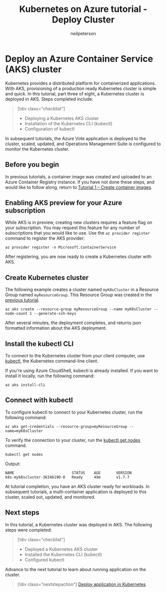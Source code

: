 ﻿---
title: Kubernetes on Azure tutorial  - Deploy Cluster
description: AKS tutorial - Deploy Cluster
services: container-service
author: neilpeterson
manager: timlt

ms.service: container-service
ms.topic: tutorial
ms.date: 11/15/2017
ms.author: nepeters
ms.custom: mvc
---

# Deploy an Azure Container Service (AKS) cluster

Kubernetes provides a distributed platform for containerized applications. With AKS, provisioning of a production ready Kubernetes cluster is simple and quick. In this tutorial, part three of eight, a Kubernetes cluster is deployed in AKS. Steps completed include:

> [!div class="checklist"]
> * Deploying a Kubernetes AKS cluster
> * Installation of the Kubernetes CLI (kubectl)
> * Configuration of kubectl

In subsequent tutorials, the Azure Vote application is deployed to the cluster, scaled, updated, and Operations Management Suite is configured to monitor the Kubernetes cluster.

## Before you begin

In previous tutorials, a container image was created and uploaded to an Azure Container Registry instance. If you have not done these steps, and would like to follow along, return to [Tutorial 1 – Create container images][aks-tutorial-prepare-app].

## Enabling AKS preview for your Azure subscription
While AKS is in preview, creating new clusters requires a feature flag on your subscription. You may request this feature for any number of subscriptions that you would like to use. Use the `az provider register` command to register the AKS provider:

```azurecli-interactive
az provider register -n Microsoft.ContainerService
```

After registering, you are now ready to create a Kubernetes cluster with AKS.

## Create Kubernetes cluster

The following example creates a cluster named `myK8sCluster` in a Resource Group named `myResourceGroup`. This Resource Group was created in the [previous tutorial][aks-tutorial-prepare-acr].

```azurecli
az aks create --resource-group myResourceGroup --name myK8sCluster --node-count 1 --generate-ssh-keys
```

After several minutes, the deployment completes, and returns json formatted information about the AKS deployment.

## Install the kubectl CLI

To connect to the Kubernetes cluster from your client computer, use [kubectl][kubectl], the Kubernetes command-line client.

If you're using Azure CloudShell, kubectl is already installed. If you want to install it locally, run the following command:

```azurecli
az aks install-cli
```

## Connect with kubectl

To configure kubectl to connect to your Kubernetes cluster, run the following command:

```azurecli
az aks get-credentials --resource-group=myResourceGroup --name=myK8sCluster
```

To verify the connection to your cluster, run the [kubectl get nodes][kubectl-get] command.

```azurecli
kubectl get nodes
```

Output:

```
NAME                          STATUS    AGE       VERSION
k8s-myk8scluster-36346190-0   Ready     49m       v1.7.7
```

At tutorial completion, you have an AKS cluster ready for workloads. In subsequent tutorials, a multi-container application is deployed to this cluster, scaled out, updated, and monitored.

## Next steps

In this tutorial, a Kubernetes cluster was deployed in AKS. The following steps were completed:

> [!div class="checklist"]
> * Deployed a Kubernetes AKS cluster
> * Installed the Kubernetes CLI (kubectl)
> * Configured kubectl

Advance to the next tutorial to learn about running application on the cluster.

> [!div class="nextstepaction"]
> [Deploy application in Kubernetes][aks-tutorial-deploy-app]

<!-- LINKS - external -->
[kubectl]: https://kubernetes.io/docs/user-guide/kubectl/
[kubectl-get]: https://kubernetes.io/docs/reference/generated/kubectl/kubectl-commands#get

<!-- LINKS - internal -->
[aks-tutorial-deploy-app]: ./tutorial-kubernetes-deploy-application.md
[aks-tutorial-prepare-acr]: ./tutorial-kubernetes-prepare-acr.md
[aks-tutorial-prepare-app]: ./tutorial-kubernetes-prepare-app.md